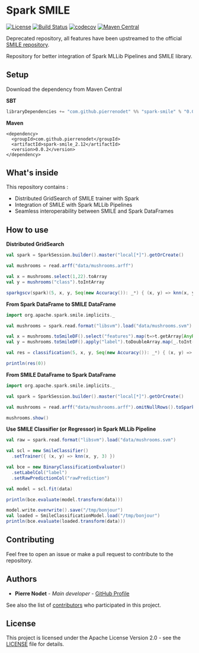 # Spark SMILE
[![License](https://img.shields.io/badge/license-Apache--2.0-blue.svg)](https://github.com/pierrenodet/spark-smile/blob/master/LICENSE)
[![Build Status](https://travis-ci.com/pierrenodet/spark-smile.svg?branch=master)](https://travis-ci.com/pierrenodet/spark-smile)
[![codecov](https://codecov.io/gh/pierrenodet/spark-smile/branch/master/graph/badge.svg)](https://codecov.io/gh/pierrenodet/spark-smile)
[![Maven Central](https://img.shields.io/maven-central/v/com.github.pierrenodet/spark-smile_2.12.svg?label=maven-central&colorB=blue)](https://search.maven.org/search?q=g:%22com.github.pierrenodet%22%20AND%20a:%22spark-smile_2.12%22)

Deprecated repository, all features have been upstreamed to the official [SMILE repository](https://github.com/haifengl/smile).

Repository for better integration of Spark MLLib Pipelines and SMILE library.

## Setup

Download the dependency from Maven Central

**SBT**

```scala
libraryDependencies += "com.github.pierrenodet" %% "spark-smile" % "0.0.2"
```

**Maven**

```maven-pom
<dependency>
  <groupId>com.github.pierrenodet</groupId>
  <artifactId>spark-smile_2.12</artifactId>
  <version>0.0.2</version>
</dependency>
```

## What's inside

This repository contains :

*  Distributed GridSearch of SMILE trainer with Spark
*  Integration of SMILE with Spark MLLib Pipelines
*  Seamless interoperability between SMILE and Spark DataFrames

## How to use

**Distributed GridSearch**

```scala
val spark = SparkSession.builder().master("local[*]").getOrCreate()

val mushrooms = read.arff("data/mushrooms.arff")

val x = mushrooms.select(1,22).toArray
val y = mushrooms("class").toIntArray

sparkgscv(spark)(5, x, y, Seq(new Accuracy()): _*) { (x, y) => knn(x, y, 3) }
```

**From Spark DataFrame to SMILE DataFrame**

```scala
import org.apache.spark.smile.implicits._

val mushrooms = spark.read.format("libsvm").load("data/mushrooms.svm")

val x = mushrooms.toSmileDF().select("features").map(t=>t.getArray[AnyRef](0).map(_.asInstanceOf[Double])).toArray
val y = mushrooms.toSmileDF().apply("label").toDoubleArray.map(_.toInt-1)

val res = classification(5, x, y, Seq(new Accuracy()): _*) { (x, y) => knn(x, y, 3) }

println(res(0))
```

**From SMILE DataFrame to Spark DataFrame**

```scala
import org.apache.spark.smile.implicits._

val spark = SparkSession.builder().master("local[*]").getOrCreate()

val mushrooms = read.arff("data/mushrooms.arff").omitNullRows().toSparkDF(spark)

mushrooms.show()
```

**Use SMILE Classifier (or Regressor) in Spark MLLib Pipeline**

```scala
val raw = spark.read.format("libsvm").load("data/mushrooms.svm")

val scl = new SmileClassifier()
  .setTrainer({ (x, y) => knn(x, y, 3) })

val bce = new BinaryClassificationEvaluator()
  .setLabelCol("label")
  .setRawPredictionCol("rawPrediction")

val model = scl.fit(data)

println(bce.evaluate(model.transform(data)))

model.write.overwrite().save("/tmp/bonjour")
val loaded = SmileClassificationModel.load("/tmp/bonjour")
println(bce.evaluate(loaded.transform(data)))
```

## Contributing

Feel free to open an issue or make a pull request to contribute to the repository.

## Authors

* **Pierre Nodet** - *Main developer* - [GitHub Profile](https://github.com/pierrenodet)

See also the list of
[contributors](https://github.com/pierrenodet/spark-smile/graphs/contributors)
who participated in this project.

## License

This project is licensed under the Apache License Version 2.0 - see the [LICENSE](LICENSE) file for details.
